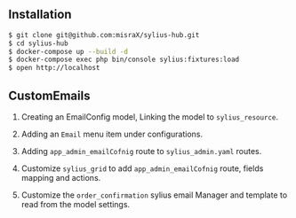 Installation
------------

```bash
$ git clone git@github.com:misraX/sylius-hub.git
$ cd sylius-hub
$ docker-compose up --build -d
$ docker-compose exec php bin/console sylius:fixtures:load
$ open http://localhost
```

CustomEmails
------------

1. Creating an EmailConfig model, Linking the model to `sylius_resource`.

2. Adding an `Email` menu item under configurations.

3. Adding `app_admin_emailCofnig` route to `sylius_admin.yaml` routes.
 
4. Customize `sylius_grid` to add `app_admin_emailCofnig` route, fields mapping and actions.
 
5. Customize the `order_confirmation` sylius email Manager and template to read from the model settings.

 
